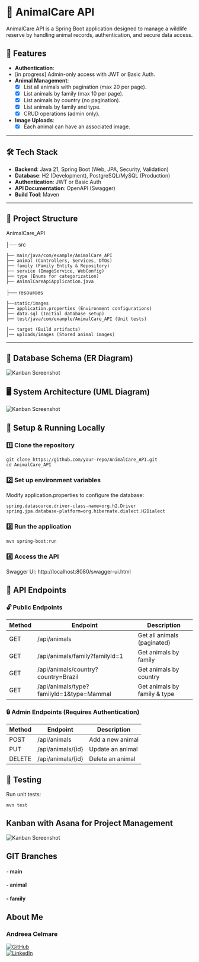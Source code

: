 # 🐾 AnimalCare API

AnimalCare API is a Spring Boot application designed to manage a wildlife reserve by handling animal records, authentication, and secure data access.

## 🚀 Features
- **Authentication**: 
- [in progress] Admin-only access with JWT or Basic Auth.
- **Animal Management**:
    -[x] List all animals with pagination (max 20 per page).
    -[x] List animals by family (max 10 per page).
    -[x] List animals by country (no pagination).
    -[x] List animals by family and type.
    -[x] CRUD operations (admin only).
- **Image Uploads**: 
     -[x] Each animal can have an associated image.
---
## 🛠️ **Tech Stack**
- **Backend**: Java 21, Spring Boot (Web, JPA, Security, Validation)
- **Database**: H2 (Development), PostgreSQL/MySQL (Production)
- **Authentication**: JWT or Basic Auth
- **API Documentation**: OpenAPI (Swagger)
- **Build Tool**: Maven

---
## 📂 **Project Structure**
AnimalCare_API 

│── src

    ├── main/java/com/example/AnimalCare_API 
    ├── animal (Controllers, Services, DTOs) 
    ├── family (Family Entity & Repository) 
    ├── service (ImageService, WebConfig) 
    ├── type (Enums for categorization) 
    ├── AnimalCareApiApplication.java 

├── resources

    ├──static/images 
    ├── application.properties (Environment configurations) 
    ├── data.sql (Initial database setup)
    ├── test/java/com/example/AnimalCare_API (Unit tests) 

    │── target (Build artifacts) 
    │── uploads/images (Stored animal images)


---

## 📌 **Database Schema (ER Diagram)**
![Kanban Screenshot](uploads/images/ER.png)

## 🖥️ **System Architecture (UML Diagram)**
![Kanban Screenshot](uploads/images/UML.png)

## 🔧 Setup & Running Locally

### 1️⃣ Clone the repository

```
git clone https://github.com/your-repo/AnimalCare_API.git
cd AnimalCare_API
```
### 2️⃣ Set up environment variables
Modify application.properties to configure the database:
```spring.datasource.url=jdbc:h2:mem:testdb
spring.datasource.driver-class-name=org.h2.Driver
spring.jpa.database-platform=org.hibernate.dialect.H2Dialect
```

### 3️⃣ Run the application
```mvn spring-boot:run```

### 4️⃣ Access the API
Swagger UI: http://localhost:8080/swagger-ui.html

## 📜 API Endpoints

### 🔓 Public Endpoints
| Method | Endpoint                               | Description                                  |
|--------|-----------------------------------------|----------------------------------------------|
| GET    | /api/animals                           | Get all animals (paginated)                    |
| GET    | /api/animals/family?familyId=1          | Get animals by family                         |
| GET    | /api/animals/country?country=Brazil     | Get animals by country                        |
| GET    | /api/animals/type?familyId=1&type=Mammal | Get animals by family & type                  |

### 🔒 Admin Endpoints (Requires Authentication)
| Method | Endpoint                               | Description                                  |
|--------|-----------------------------------------|----------------------------------------------|
| POST    | /api/animals                           | Add a new animal                              |
| PUT     | /api/animals/{id}                       | Update an animal                               |
| DELETE  | /api/animals/{id}                       | Delete an animal                               |


## 🧪 Testing

Run unit tests:

```mvn test```


## Kanban with Asana for Project Management
![Kanban Screenshot](uploads/images/KanbanAsana.png)

## GIT Branches
#### -  main
#### -  animal
#### -  family


## About Me
### **Andreea Celmare**

[<img src="https://img.shields.io/badge/github-%23121011.svg?&style=for-the-badge&logo=github&logoColor=white" alt="GitHub" />](https://github.com/andreeaclmr) </br>
[<img src="https://img.shields.io/badge/LinkedIn-0077B5?style=for-the-badge&logo=linkedin&logoColor=white" alt="LinkedIn" />](https://www.linkedin.com/in/andreea-alina-celmare/)